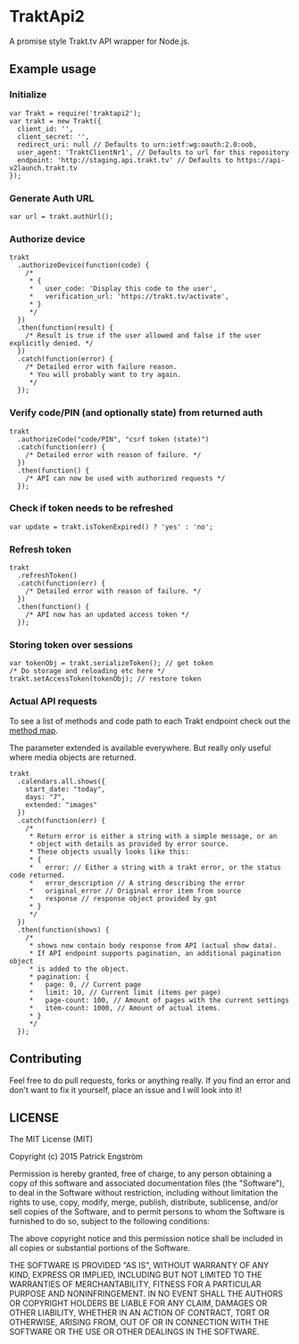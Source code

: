 # TraktApi2
A promise style Trakt.tv API wrapper for Node.js.

## Example usage

### Initialize
```
var Trakt = require('traktapi2');
var trakt = new Trakt({
  client_id: '',
  client_secret: '',
  redirect_uri: null // Defaults to urn:ietf:wg:oauth:2.0:oob,
  user_agent: 'TraktClientNr1', // Defaults to url for this repository
  endpoint: 'http://staging.api.trakt.tv' // Defaults to https://api-v2launch.trakt.tv
});
```

### Generate Auth URL
```
var url = trakt.authUrl();
```

### Authorize device
```
trakt
  .authorizeDevice(function(code) {
    /*
     * {
     *   user_code: 'Display this code to the user',
     *   verification_url: 'https://trakt.tv/activate',
     * }
     */
  })
  .then(function(result) {
    /* Result is true if the user allowed and false if the user explicitly denied. */
  })
  .catch(function(error) {
    /* Detailed error with failure reason.
     * You will probably want to try again.
     */
  });
```

### Verify code/PIN (and optionally state) from returned auth
```
trakt
  .authorizeCode("code/PIN", "csrf token (state)")
  .catch(function(err) {
    /* Detailed error with reason of failure. */
  })
  .then(function() {
    /* API can now be used with authorized requests */
  });
```

### Check if token needs to be refreshed
```
var update = trakt.isTokenExpired() ? 'yes' : 'no';
```

### Refresh token
```
trakt
  .refreshToken()
  .catch(function(err) {
    /* Detailed error with reason of failure. */
  })
  .then(function() {
    /* API now has an updated access token */
  });
```

### Storing token over sessions
```
var tokenObj = trakt.serializeToken(); // get token
/* Do storage and reloading etc here */
trakt.setAccessToken(tokenObj); // restore token
```

### Actual API requests

To see a list of methods and code path to each Trakt endpoint check out the
[method map](methods.md).

The parameter extended is available everywhere. But really only useful
where media objects are returned.

```
trakt
  .calendars.all.shows({
    start_date: "today",
    days: "7",
    extended: "images"
  })
  .catch(function(err) {
    /*
     * Return error is either a string with a simple message, or an
     * object with details as provided by error source.
     * These objects usually looks like this:
     * {
     *   error: // Either a string with a trakt error, or the status code returned.
     *   error_description // A string describing the error
     *   original_error // Original error item from source
     *   response // response object provided by got
     * }
     */
  })
  .then(function(shows) {
    /*
     * shows now contain body response from API (actual show data).
     * If API endpoint supports pagination, an additional pagination object
     * is added to the object.
     * pagination: {
     *   page: 0, // Current page
     *   limit: 10, // Current limit (items per page)
     *   page-count: 100, // Amount of pages with the current settings
     *   item-count: 1000, // Amount of actual items.
     * }
     */
  });
```

## Contributing
Feel free to do pull requests, forks or anything really. If you find an error
and don't want to fix it yourself, place an issue and I will look into it!

## LICENSE

The MIT License (MIT)

Copyright (c) 2015 Patrick Engström

Permission is hereby granted, free of charge, to any person obtaining a copy
of this software and associated documentation files (the "Software"), to deal
in the Software without restriction, including without limitation the rights
to use, copy, modify, merge, publish, distribute, sublicense, and/or sell
copies of the Software, and to permit persons to whom the Software is
furnished to do so, subject to the following conditions:

The above copyright notice and this permission notice shall be included in
all copies or substantial portions of the Software.

THE SOFTWARE IS PROVIDED "AS IS", WITHOUT WARRANTY OF ANY KIND, EXPRESS OR
IMPLIED, INCLUDING BUT NOT LIMITED TO THE WARRANTIES OF MERCHANTABILITY,
FITNESS FOR A PARTICULAR PURPOSE AND NONINFRINGEMENT. IN NO EVENT SHALL THE
AUTHORS OR COPYRIGHT HOLDERS BE LIABLE FOR ANY CLAIM, DAMAGES OR OTHER
LIABILITY, WHETHER IN AN ACTION OF CONTRACT, TORT OR OTHERWISE, ARISING FROM,
OUT OF OR IN CONNECTION WITH THE SOFTWARE OR THE USE OR OTHER DEALINGS IN
THE SOFTWARE.

